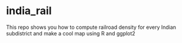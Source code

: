 # india_rail
This repo shows you how to compute railroad density for every Indian subdistrict and make a cool map using R and ggplot2
